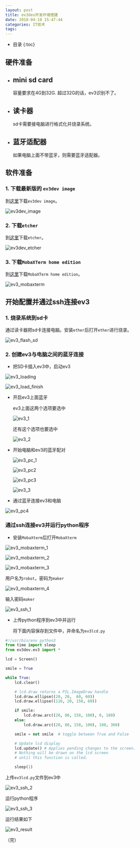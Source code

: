 ```yaml
---
layout: post
title: ev3dev开发环境搭建
date: 2018-04-18 15:47:44
categories: IT技术
tags: 
---
```


* 目录
{:toc}

## 硬件准备

- ## mini sd card

  容量要求在4G到32G. 超过32G的话，ev3识别不了。

- ## 读卡器

  sd卡需要接电脑进行格式化并烧录系统。

- ## 蓝牙适配器

  如果电脑上面不带蓝牙，则需要蓝牙适配器。

## 软件准备

### 1. 下载最新版的 `ev3dev image`

到[这里](http://www.ev3dev.org/docs/getting-started/)下载`ev3dev image`。
	
![ev3dev_image]({{site:url}}/assets/20180418/ev3dev_image.png)	

### 2. 下载`etcher`

到[这里](https://etcher.io/)下载`etcher`。

![ev3dev_etcher]({{site:url}}/assets/20180418/ev3dev_etcher.png)

### 3. 下载`MobaXTerm home edition`

到[这里](https://mobaxterm.mobatek.net/download.html)下载`MobaXTerm home edition`。

![ev3_mobaxterm]({{site:url}}/assets/20180418/ev3_mobaxterm.png)



## 开始配置并通过ssh连接ev3

### 1. 烧录系统到sd卡

通过读卡器把sd卡连接电脑。安装`ether`后打开`ether`进行烧录。

![ev3_flash_sd]({{site:url}}/assets/20180418/ev3_flash_sd.png)

### 2. 创建ev3与电脑之间的蓝牙连接

-  把SD卡插入ev3中，启动ev3

![ev3_loading]({{site:url}}/assets/20180418/ev3_loading.png)

![ev3_load_finish]({{site:url}}/assets/20180418/ev3_load_finish.png)

- 开启ev3上面蓝牙

  ev3上面这两个选项要选中

  ![ev3_1]({{site:url}}/assets/20180418/ev3_1.png)

  还有这个选项也要选中

  ![ev3_2]({{site:url}}/assets/20180418/ev3_2.png)

- 开始电脑和ev3的蓝牙配对

  ![ev3_pc_1]({{site:url}}/assets/20180418/ev3_pc_1.png)

  ![ev3_pc2]({{site:url}}/assets/20180418/ev3_pc2.png)

  ![ev3_pc3]({{site:url}}/assets/20180418/ev3_pc3.png)

  ![ev3_3]({{site:url}}/assets/20180418/ev3_3.png)

- 通过蓝牙连接ev3和电脑

![ev3_pc4]({{site:url}}/assets/20180418/ev3_pc4.png)



### 通过ssh连接ev3并运行python程序

- 安装`MobaXterm`后打开`MobaXterm`

![ev3_mobaxterm_1]({{site:url}}/assets/20180418/ev3_mobaxterm_1.png)

![ev3_mobaxterm_2]({{site:url}}/assets/20180418/ev3_mobaxterm_2.png)

![ev3_mobaxterm_3]({{site:url}}/assets/20180418/ev3_mobaxterm_3.png)

用户名为`robot`，密码为`maker`

![ev3_mobaxterm_4]({{site:url}}/assets/20180418/ev3_mobaxterm_4.png)

输入密码`maker`

![ev3_ssh_1]({{site:url}}/assets/20180418/ev3_ssh_1.png)

- 上传python程序到ev3中并运行

  将下面内容保存到文件中，并命名为`ev3lcd.py`

```python
#!/usr/bin/env python3
from time import sleep
from ev3dev.ev3 import *

lcd = Screen()

smile = True

while True:
    lcd.clear()

    # lcd.draw returns a PIL.ImageDraw handle
    lcd.draw.ellipse((20, 20,  60, 60))
    lcd.draw.ellipse((118, 20, 158, 60))

    if smile:
        lcd.draw.arc((20, 80, 158, 100), 0, 180)
    else:
        lcd.draw.arc((20, 80, 158, 100), 180, 360)

    smile = not smile  # toggle between True and False

    # Update lcd display
    lcd.update() # Applies pending changes to the screen.
    # Nothing will be drawn on the lcd screen
    # until this function is called.

    sleep(1)
```

上传`ev3lcd.py`文件到ev3中

![ev3_ssh_2]({{site:url}}/assets/20180418/ev3_ssh_2.png)



运行python程序

![ev3_ssh_3]({{site:url}}/assets/20180418/ev3_ssh_3.png)

运行结果如下

![ev3_result]({{site:url}}/assets/20180418/ev3_result.png)



（完）